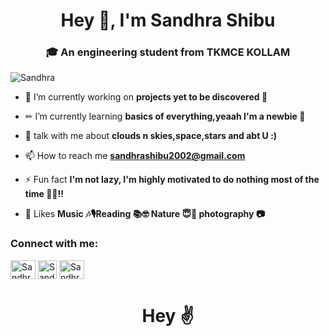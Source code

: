 
<h1 align="center">Hey 👋, I'm  Sandhra Shibu</h1>
<h3 align="center">🎓 An engineering student from TKMCE KOLLAM</h3>

<p align="left"> <img src="https://komarev.com/ghpvc/?username=SandhraShibu&label=Profile%20views&color=0e75b6&style=flat" alt="Sandhra" /> </p>

- 🔭 I’m currently working on **projects yet to be discovered 🧐**

- ✏ I’m currently learning **basics of everything,yeaah I'm a newbie 👶**

- 💬 talk with me about **clouds n skies,space,stars and abt U :)**

- 📫 How to reach me **sandhrashibu2002@gmail.com**

- ⚡ Fun fact **I'm not lazy, I'm highly motivated to do nothing most of the time 🤷‍♀️!!**

- 💜  Likes **Music 🎶🎙Reading 📚🤓 Nature 😇🌿 photography 📷**

<h3 align="left">Connect with me:</h3>
<p align="left">
<a href="https://www.instagram.com/sandhrashibu/" target="blank"><img align="center" src="https://cdn.freebiesupply.com/images/large/2x/instagram-icon-white-on-black-circle.png" alt="Sandhra" height="30" width="40" /></a>
<a href="https://discord.com/users/Sandhra%20Shibu#5771" target="blank"><img align="center" src="https://encrypted-tbn0.gstatic.com/images?q=tbn:ANd9GcTspErpswcB-NyZPJwSbm0Q1Z6aYrgnVIeQMUE8Yw3KFris3kFskG__MaGmFl2qQ8L4RCU&usqp=CAU" alt="Sandhra" height="30" width="30" /></a>
<a href="https://open.spotify.com/user/31zg5342uzpeeijj554cwx6mooiq?si=vNe3PrWCQTuXnY9gtxQt7g&utm_source=copy-link" target="blank"><img align="center" src="https://www.google.com/search?q=spotify+logo&client=ms-android-samsung-ss&prmd=inbv&sxsrf=ALiCzsYbP7oNAmMYcNnIp1OQopoEU_T7nA:1656517547374&source=lnms&tbm=isch&sa=X&ved=2ahUKEwjFrObfgNP4AhUq1DgGHQJCCUUQ_AUoAXoECAIQAQ&biw=384&bih=751&dpr=2.81#imgrc=JZf3j5hUqRjiVM" alt="Sandhra" height="30" width="40" /></a>
</p>

<h1 align="center">Hey ✌</h1>






